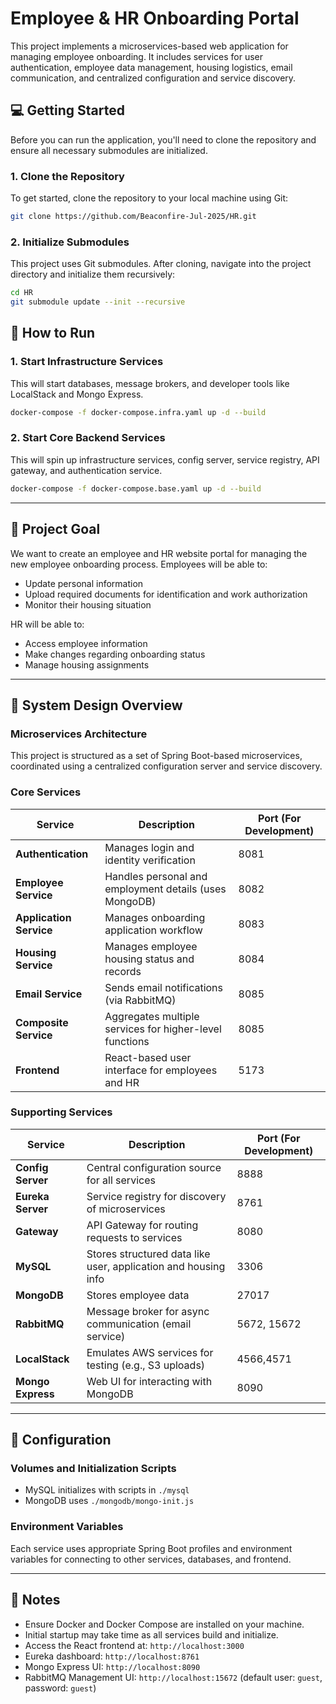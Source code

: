 # Employee & HR Onboarding Portal

This project implements a microservices-based web application for managing employee onboarding. It includes services for user authentication, employee data management, housing logistics, email communication, and centralized configuration and service discovery.


## 💻 Getting Started

Before you can run the application, you'll need to clone the repository and ensure all necessary submodules are initialized.

### 1\. Clone the Repository

To get started, clone the repository to your local machine using Git:

```bash
git clone https://github.com/Beaconfire-Jul-2025/HR.git
```

### 2\. Initialize Submodules

This project uses Git submodules. After cloning, navigate into the project directory and initialize them recursively:

```bash
cd HR
git submodule update --init --recursive
```

## 🚀 How to Run

### 1. Start Infrastructure Services

This will start databases, message brokers, and developer tools like LocalStack and Mongo Express.

```bash
docker-compose -f docker-compose.infra.yaml up -d --build
```

### 2. Start Core Backend Services

This will spin up infrastructure services, config server, service registry, API gateway, and authentication service.

```bash
docker-compose -f docker-compose.base.yaml up -d --build
```

---

## 📌 Project Goal

We want to create an employee and HR website portal for managing the new employee onboarding process. Employees will be able to:

* Update personal information
* Upload required documents for identification and work authorization
* Monitor their housing situation

HR will be able to:

* Access employee information
* Make changes regarding onboarding status
* Manage housing assignments

---

## 🧩 System Design Overview

### Microservices Architecture

This project is structured as a set of Spring Boot-based microservices, coordinated using a centralized configuration server and service discovery.

### Core Services

| Service                 | Description                                                | Port (For Development)|
| ----------------------- | ---------------------------------------------------------- |------|
| **Authentication**      | Manages login and identity verification                    | 8081 |
| **Employee Service**    | Handles personal and employment details (uses MongoDB)     | 8082 |
| **Application Service** | Manages onboarding application workflow                    | 8083 |
| **Housing Service**     | Manages employee housing status and records                | 8084 |
| **Email Service**       | Sends email notifications (via RabbitMQ)                   | 8085 |
| **Composite Service**   | Aggregates multiple services for higher-level functions    | 8085 |
| **Frontend**            | React-based user interface for employees and HR            | 5173 |

### Supporting Services

| Service           | Description                                            | Port (For Development) |
| ----------------- | ------------------------------------------------------ |------------------------|
| **Config Server** | Central configuration source for all services          | 8888 |
| **Eureka Server** | Service registry for discovery of microservices        | 8761 |
| **Gateway**       | API Gateway for routing requests to services           | 8080 |
| **MySQL**         | Stores structured data like user, application and housing info | 3306 |
| **MongoDB**       | Stores employee data                                   | 27017 |
| **RabbitMQ**      | Message broker for async communication (email service) | 5672, 15672 |
| **LocalStack**    | Emulates AWS services for testing (e.g., S3 uploads)   | 4566,4571 |
| **Mongo Express** | Web UI for interacting with MongoDB                    | 8090 |

---

## 🔧 Configuration

### Volumes and Initialization Scripts

* MySQL initializes with scripts in `./mysql`
* MongoDB uses `./mongodb/mongo-init.js`

### Environment Variables

Each service uses appropriate Spring Boot profiles and environment variables for connecting to other services, databases, and frontend.

---

## 📝 Notes

* Ensure Docker and Docker Compose are installed on your machine.
* Initial startup may take time as all services build and initialize.
* Access the React frontend at: `http://localhost:3000`
* Eureka dashboard: `http://localhost:8761`
* Mongo Express UI: `http://localhost:8090`
* RabbitMQ Management UI: `http://localhost:15672` (default user: `guest`, password: `guest`)

